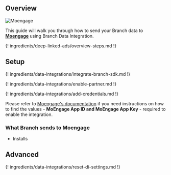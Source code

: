 ## Overview

![Moengage](https://cdn.branch.io/branch-assets/ad-partner-manager/386574786681131050/37ccf82251dd-moengage_logo-1577087286388.png)

This guide will walk you through how to send your Branch data to **[Moengage](https://www.moengage.com/)** using Branch Data Integration.

{! ingredients/deep-linked-ads/overview-steps.md !}

## Setup

{! ingredients/data-integrations/integrate-branch-sdk.md !}

{! ingredients/data-integrations/enable-partner.md !}

{! ingredients/data-integrations/add-credentials.md !}

Please refer to [Moengage's documentation](https://docs.moengage.com/docs/branch-integration) if you need instructions on how to find the values - **MoEngage App ID and MoEngage App Key** - required to enable the integration.

### What Branch sends to Moengage

* Installs

## Advanced

{! ingredients/data-integrations/reset-di-settings.md !}
